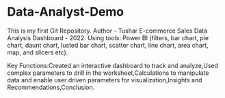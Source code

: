 # Data-Analyst-Demo
This is my first Git Repository.
Author - Tushar
E-commerce Sales Data Analysis Dashboard - 2022.
Using tools: Power BI (filters, bar chart, pie chart, daunt chart, lusted bar chart, scatter chart, line chart, area chart, map, and slicers etc).

Key Functions:Created an interactive dashboard to track and analyze,Used complex parameters to drill in the
worksheet,Calculations to manipulate data and enable user driven parameters for visualization,Insights and
Recommendations,Conclusion.
